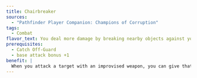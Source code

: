 ```yaml
---
title: Chairbreaker
sources:
  - "Pathfinder Player Companion: Champions of Corruption"
tags:
  - Combat
flavor_text: You deal more damage by breaking nearby objects against your enemies.
prerequisites:
  - Catch Off-Guard
  - base attack bonus +1
benefit: |
  When you attack a target with an improvised weapon, you can give that weapon the broken condition to deal 1d4 points of additional damage on that attack. Additionally, you gain a +4 bonus on the roll to confirm a critical hit with this attack. If you confirm the crit, the extra damage granted by this feat is also multiplied and the improvised weapon is destroyed.
---
```



